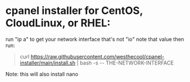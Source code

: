# cpanel installer for CentOS, CloudLinux, or RHEL:

run "ip a" to get your network interface that's not "io"
note that value
then run: 
> curl https://raw.githubusercontent.com/westhecool/cpanel-installer/main/install.sh | bash -s -- THE-NETWORK-INTERFACE

Note: this will also install nano
